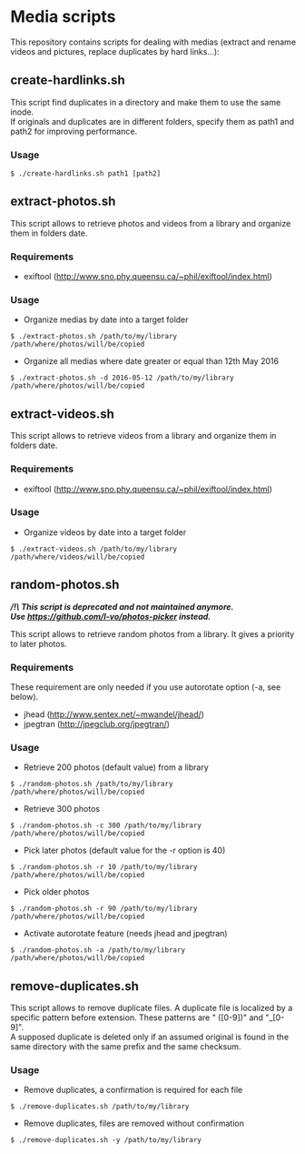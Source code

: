 # Media scripts

This repository contains scripts for dealing with medias (extract and rename videos and pictures, replace duplicates by hard links...):

## create-hardlinks.sh

This script find duplicates in a directory and make them to use the same inode.  
If originals and duplicates are in different folders, specify them as path1 and path2 for improving performance.

### Usage
```
$ ./create-hardlinks.sh path1 [path2]
```

## extract-photos.sh

This script allows to retrieve photos and videos from a library and organize them in folders date.

### Requirements

* exiftool (http://www.sno.phy.queensu.ca/~phil/exiftool/index.html)

### Usage

* Organize medias by date into a target folder
```
$ ./extract-photos.sh /path/to/my/library /path/where/photos/will/be/copied
```

* Organize all medias where date greater or equal than 12th May 2016
```
$ ./extract-photos.sh -d 2016-05-12 /path/to/my/library /path/where/photos/will/be/copied
```

## extract-videos.sh

This script allows to retrieve videos from a library and organize them in folders date.

### Requirements

* exiftool (http://www.sno.phy.queensu.ca/~phil/exiftool/index.html)

### Usage

* Organize videos by date into a target folder
```
$ ./extract-videos.sh /path/to/my/library /path/where/videos/will/be/copied
```

## random-photos.sh
***/!\ This script is deprecated and not maintained anymore.  
Use https://github.com/l-vo/photos-picker instead.***  

This script allows to retrieve random photos from a library. It gives a priority to later photos.

### Requirements

These requirement are only needed if you use autorotate option (-a, see below).

* jhead (http://www.sentex.net/~mwandel/jhead/)
* jpegtran (http://jpegclub.org/jpegtran/)

### Usage

* Retrieve 200 photos (default value) from a library
```
$ ./random-photos.sh /path/to/my/library /path/where/photos/will/be/copied
```

* Retrieve 300 photos
```
$ ./random-photos.sh -c 300 /path/to/my/library /path/where/photos/will/be/copied
```

* Pick later photos (default value for the -r option is 40)
```
$ ./random-photos.sh -r 10 /path/to/my/library /path/where/photos/will/be/copied
```

* Pick older photos
```
$ ./random-photos.sh -r 90 /path/to/my/library /path/where/photos/will/be/copied
```

* Activate autorotate feature (needs jhead and jpegtran)
```
$ ./random-photos.sh -a /path/to/my/library /path/where/photos/will/be/copied
```

## remove-duplicates.sh

This script allows to remove duplicate files. A duplicate file is localized by a specific pattern before extension. These patterns are " ([0-9])" and "_[0-9]".  
A supposed duplicate is deleted only if an assumed original is found in the same directory with the same prefix and the same checksum.

### Usage

* Remove duplicates, a confirmation is required for each file
```
$ ./remove-duplicates.sh /path/to/my/library
```

* Remove duplicates, files are removed without confirmation
```
$ ./remove-duplicates.sh -y /path/to/my/library
```